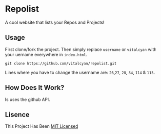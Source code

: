 # Repolist
A cool website that lists your Repos and Projects!
## Usage
First clone/fork the project. Then simply replace ```username``` or ```vitalcyan``` with your uername everywhere in ```index.html```.
```
git clone https://github.com/vitalcyan/repolist.git
```
Lines where you have to change the username are: ```26```,```27```, ```28```, ```34```, ```114``` & ```115```.
## How Does It Work?
Is uses the github API.
## Lisence
This Project Has Been [MIT Licensed](https://github.com/vitalcyan/repolist/blob/main/LICENSE)
